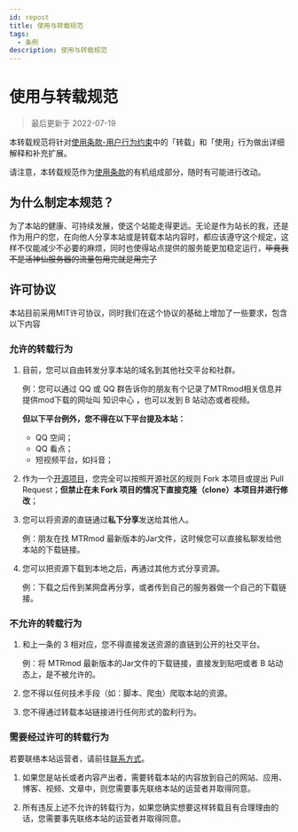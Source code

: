 ```yaml
---
id: repost
title: 使用与转载规范
tags: 
  - 条例
description: 使用与转载规范
---
```

# 使用与转载规范

> 最后更新于 2022-07-19

本转载规范将针对[使用条款-用户行为约束](tos)中的「转载」和「使用」行为做出详细解释和补充扩展。

请注意，本转载规范作为[使用条款](tos)的有机组成部分，随时有可能进行改动。

## 为什么制定本规范？

为了本站的健康、可持续发展，使这个站能走得更远。无论是作为站长的我，还是作为用户的您，在向他人分享本站或是转载本站内容时，都应该遵守这个规定，这样不仅能减少不必要的麻烦，同时也使得站点提供的服务能更加稳定运行，~~毕竟我不是活神仙服务器的流量包用完就是用完了~~

## 许可协议

本站目前采用MIT许可协议，同时我们在这个协议的基础上增加了一些要求，包含以下内容

### 允许的转载行为

1. 目前，您可以自由转发分享本站的域名到其他社交平台和社群。

   例：您可以通过 QQ 或 QQ 群告诉你的朋友有个记录了MTRmod相关信息并提供mod下载的网址叫  知识中心 ，也可以发到 B 站动态或者视频。

   **但以下平台例外，您不得在以下平台提及本站：**

   - QQ 空间；
   - QQ 看点；
   - 短视频平台，如抖音；

2. 作为一个[开源项目](https://github.com/BC413/mtr)，您完全可以按照开源社区的规则 Fork 本项目或提出 Pull Request；**但禁止在未 Fork 项目的情况下直接克隆（clone）本项目并进行修改**；

3. 您可以将资源的直链通过**私下分享**发送给其他人。

   例：朋友在找 MTRmod 最新版本的Jar文件，这时候您可以直接私聊发给他本站的下载链接。

4. 您可以把资源下载到本地之后，再通过其他方式分享资源。

   例：下载之后传到某网盘再分享，或者传到自己的服务器做一个自己的下载链接。

### 不允许的转载行为

1. 和上一条的 3 相对应，您不得直接发送资源的直链到公开的社交平台。

   例：将 MTRmod 最新版本的Jar文件的下载链接，直接发到贴吧或者 B 站动态上，是不被允许的。

2. 您不得以任何技术手段（如：脚本、爬虫）爬取本站的资源。

3. 您不得通过转载本站链接进行任何形式的盈利行为。

### 需要经过许可的转载行为

若要联络本站运营者，请前往[联系方式](../info/about)。

1. 如果您是站长或者内容产出者，需要转载本站的内容放到自己的网站、应用、博客、视频、文章中，则您需要事先联络本站的运营者并取得同意。

2. 所有违反上述不允许的转载行为，如果您确实想要这样转载且有合理理由的话，您需要事先联络本站的运营者并取得同意。

